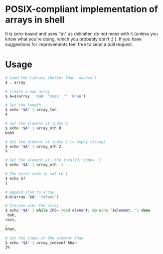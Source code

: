 # POSIX-compliant implementation of arrays in shell

It is zero-based and uses "\n" as delimiter, do not mess with it (unless you know what you're doing, which you probably don't ;) ).
If you have suggestions for improvements feel free to send a pull request.

# Usage

```bash
# load the library (better than `source`)
$ . array

# Create a new array
$ A=$(array ' bob' 'ross' '' 'khan')

# Get the length
$ echo "$A" | array_len
4

# Get the element at index 0
$ echo "$A" | array_nth 0
bob%

# Get the element at index 2 (= empty string)
$ echo "$A" | array_nth 2
%

# Get the element at (the invalid) index -1
$ echo "$A" | array_nth -1

# The error code is set to 1
$ echo $?
1

# Append item to array
A=$(array "$A" 'lolwut')

# Iterate over the array
$ echo "$A" | while IFS= read element; do echo "$element, "; done
 bob,
ross,
,
khan,

# Get the index of the element khan
$ echo "$A" | array_indexof khan
3%
```
